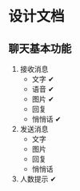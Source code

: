 # 设计文档
## 聊天基本功能
1. 接收消息
    - 文字    ✔
    - 语音    ✔
    - 图片    ✔
    - 回复
    - 悄悄话  ✔
2. 发送消息
    - 文字
    - 图片
    - 回复
    - 悄悄话
3. 人数提示   ✔